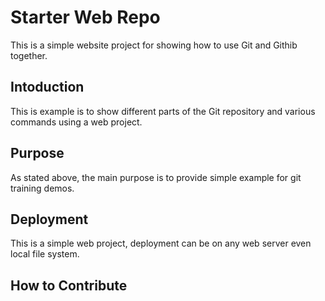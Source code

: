 # Starter Web Repo

This is a simple website project for 
showing how to use Git and Githib together.

## Intoduction

This is example is to show different parts
of the Git repository and various commands
using a web project.


## Purpose

As stated above, the main purpose is to
provide simple example for git training
demos.

## Deployment

This is a simple web project, deployment
can be on any web server even local
file system.

## How to Contribute

